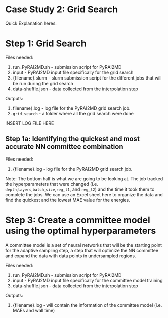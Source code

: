 # Case Study 2: Grid Search
Quick Explanation heres.

# Step 1: Grid Search
Files needed: 
1. run_PyRAI2MD.sh - submission script for PyRAI2MD
2. input - PyRAI2MD input file specifically for the grid search
3. {filename}.slurm - slurm submission script for the different jobs that will be run during the grid search
4. data-shuffle.json - data collected from the interpolation step

Outputs: 
1. filename}.log - log file for the PyRAI2MD grid search job.
2. `grid_search` - a folder where all the grid search were done

INSERT LOG FILE HERE

## Step 1a: Identifying the quickest and most accurate NN committee combination
Files needed: 
1. {filename}.log - log file for the PyRAI2MD grid search job.

Note: The bottom half is what we are going to be looking at. The job tracked the hyperparameters that were changed (i.e. `depth`,`layers`,`batch_size`,`reg_l1`, and `reg_l2`) and the time it took them to complete the jobs. We can use an Excel sheet here to organize the data and find the quickest and the lowest MAE value for the energies. 

# Step 3: Create a committee model using the optimal hyperparameters
A committee model is a set of neural networks that will be the starting point for the adaptive sampling step, a step that will optimize the NN committee and expand the data with data points in undersampled regions. 

Files needed: 
1. run_PyRAI2MD.sh - submission script for PyRAI2MD
2. input - PyRAI2MD input file specifically for the committee model training
3. data-shuffle.json - data collected from the interpolation step

Outputs:
1. {filename}.log - will contain the information of the committee model (i.e. MAEs and wall time)
